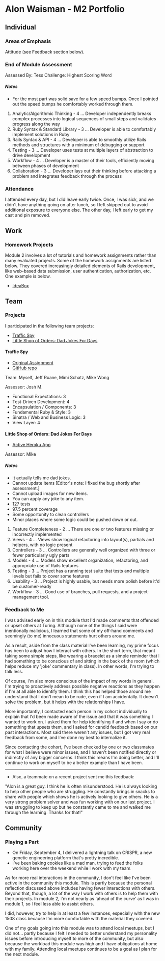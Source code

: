 # Alon Waisman - M2 Portfolio

## Individual

### Areas of Emphasis

Attitude (see Feedback section below).

### End of Module Assessment

Assessed By: Tess Challenge: Highest Scoring Word

##### Notes

* For the most part was solid save for a few speed bumps. Once I pointed out the speed bumps he comfortably worked through them.

1. Analytic/Algorithmic Thinking - 4
... Developer independently breaks complex processes into logical sequences of small steps and validates progress along the way
2. Ruby Syntax & Standard Library - 3
... Developer is able to comfortably implement solutions in Ruby
3. Rails Syntax & API - 4
... Developer is able to smoothly utilize Rails methods and structures with a minimum of debugging or support
4. Testing - 3
... Developer uses tests at multiple layers of abstraction to drive development
5. Workflow - 4
... Developer is a master of their tools, efficiently moving between phases of development
6. Collaboration - 3
... Developer lays out their thinking before attacking a problem and integrates feedback through the process

### Attendance

I attended every day, but I did leave early twice. Once, I was sick, and we
didn't have anything going on after lunch, so I left skipped out to avoid
additional exposure to everyone else. The other day, I left early to
get my cast and pin removed.

## Work

### Homework Projects

Module 2 involves a lot of tutorials and homework assignments rather than many
evaluated projects. Some of the homework assignments are listed below. They
covered increasingly detailed elements of Rails development, like web-based data
submission, user authentication, authorization, etc. One example is below.

* [IdeaBox](https://github.com/MowAlon/ideabox)

## Team

### Projects

I participated in the following team projects:

* [Traffic Spy](http://tutorials.jumpstartlab.com/projects/traffic_spy.html)
* [Little Shop of Orders: Dad Jokes For Days](http://dadjokes.herokuapp.com/)

#### Traffic Spy

* [Original Assignment](http://tutorials.jumpstartlab.com/projects/traffic_spy.html)
* [GitHub repo](https://github.com/mcschatz/traffic_spy)

Team: Myself, Jeff Ruane, Mimi Schatz, Mike Wong

Assessor: Josh M.

* Functional Expectations: 3
* Test-Driven Development: 4
* Encapsulation / Components: 3
* Fundamental Ruby & Style: 3
* Sinatra / Web and Business Logic: 3
* View Layer: 4

#### Little Shop of Orders: Dad Jokes For Days

* [Active Heroku App](http://dadjokes.herokuapp.com/)

Assessor: Mike

##### Notes

* It actually tells me dad jokes.
* Cannot update items [Editor's note: I fixed the bug shortly after assessment.]
* Cannot upload images for new items.
* You can apply any joke to any item.
* 127 tests
* 97.5 percent coverage
* Some opportunity to clean controllers
* Minor places where some logic could be pushed down or out.

1. Feature Completeness - 2
... There are one or two features missing or incorrectly implemented
2. Views - 4
... Views show logical refactoring into layout(s), partials and helpers, with no logic present
3. Controllers - 3
... Controllers are generally well organized with three or fewer particularly ugly parts
4. Models - 4
... Models show excellent organization, refactoring, and appropriate use of Rails features
5. Testing - 3
​... Project has a running test suite that tests and multiple levels but fails to cover some features
6. Usability - 3
... Project is highly usable, but needs more polish before it'd be customer-ready
7. Workflow - 3
... Good use of branches, pull requests, and a project-management tool.

### Feedback to Me

I was advised early on in this module that I'd made comments that
offended or upset others at Turing. Although none of the things I said were
inentionally malicious, I learned that some of my off-hand comments and
seemingly (to me) innocuous statements hurt others around me.

As a result, aside from the class material I've been learning, my prime focus
has been to adjust how I interact with others. In the short term, that meant
taking some simple steps, like wearing a bracelet as a simple reminder that I
had something to be conscious of and sitting in the back of the room (which
helps reduce my 'joke' commentary in class). In other words, I'm trying to talk
less.

Of course, I'm also more conscious of the impact of my words in general. I'm
trying to proactively address possible negative reactions as they happen if I'm
at all able to identify them. I think this has helped those around me understand
that I don't mean to be rude, even if I am accidentally. It doesn't solve the
problem, but it helps with the relationships I have.

More importantly, I contacted each person in my cohort individually to explain
that I'd been made aware of the issue and that it was something I wanted to
work on. I asked them for help identifying if and when I say or do something
that upsets them, and I asked for candid feedback based on our past
interactions. Most said there weren't any issues, but I got very real
feedback from some, and I've done my best to internalize it.

Since contacting the cohort, I've been checked by one or two classmates for
what I believe were minor issues, and I haven't been notified directly or
indirectly of any bigger concerns. I think this means I'm doing better, and
I'll continue to work on myself to be a better example than I have been.

-----

* Also, a teammate on a recent project sent me this feedback:

"Alon is a great guy. I think he is often misunderstood. He is always looking
to help other people who are struggling. He constantly brings in snacks to
share with people which shows he is actively looking to give others. He is a
very strong problem solver and was fun working with on our last project. I was
struggling to keep up but he constantly came to me and walked me through the
learning. Thanks for that!"

## Community

### Playing a Part

* On Friday, September 4, I delivered a lightning talk on CRISPR, a new genetic engineering platform that's pretty incredible.
* I've been baking cookies like a mad man, trying to feed the folks working here over the weekend while I work with my team.

As for more real interactions in the community, I don't feel like I've been
active in the community this module. This is partly because the personal
reflection discussed above includes having fewer interactions with others.
Beyond that, though, a lot of the way I work with others is to help them with
their projects. In module 2, I'm not nearly as 'ahead of the curve' as I was in
module 1, so I feel less able to assist others.

I did, however, try to help in at least a few instances, especially with the new
1508 class because I'm more comfortable with the material they covered.

One of my goals going into this module was to attend local meetups, but I did
not... partly because I felt I needed to better understand my personality
issues before introducing myself to more of the community, but also because
the workload this module was high and I have obligations at home with my
family. Attending local meetups continues to be a goal as I plan for the
next module.
